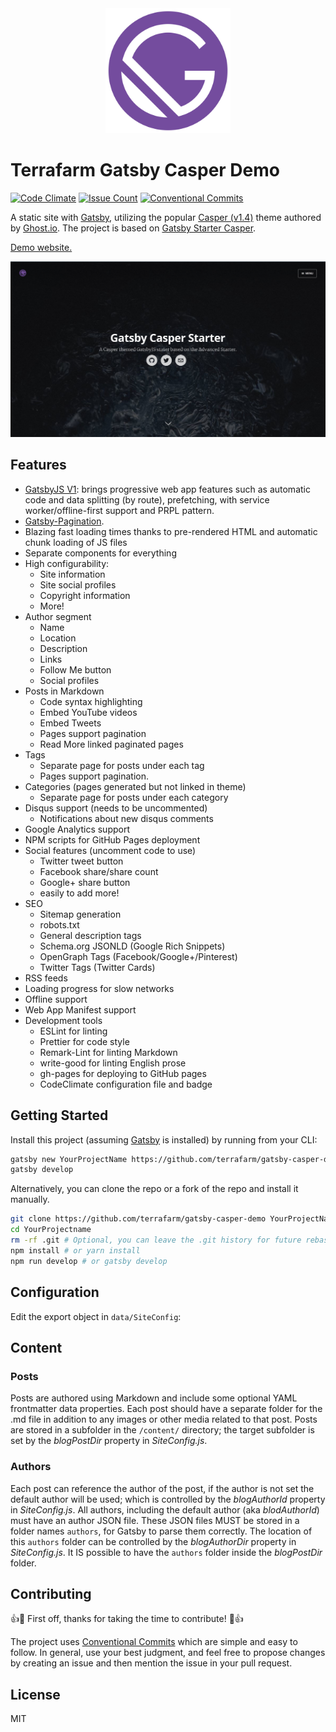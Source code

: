 <div align="center">
    <img src="static/logos/logo-1024.png" alt="Logo" width='200px' height='200px'/>
</div>

# Terrafarm Gatsby Casper Demo
[![Code Climate](https://codeclimate.com/github/terrafarm/gatsby-casper-demo/badges/gpa.svg)](https://codeclimate.com/github/terrafarm/gatsby-casper-demo)
[![Issue Count](https://codeclimate.com/github/terrafarm/gatsby-casper-demo/badges/issue_count.svg)](https://codeclimate.com/github/terrafarm/gatsby-casper-demo)
[![Conventional Commits](https://img.shields.io/badge/Conventional%20Commits-1.0.0-yellow.svg)](https://conventionalcommits.org)

A static site with [Gatsby](https://github.com/gatsbyjs/gatsby/), utilizing the popular [Casper (v1.4)](https://github.com/TryGhost/Casper/tree/1.4) theme authored by [Ghost.io](https://ghost.io/).  The project is based on [Gatsby Starter Casper](https://github.com/haysclark/gatsby-starter-casper).

[Demo website.](https://terrafarm.github.io/gatsby-casper-demo/)

![Screenshot](docs/screenshot.png)

## Features


* [GatsbyJS V1](https://www.gatsbyjs.org/blog/gatsby-first-beta-release/): brings progressive web app features such as automatic code and data splitting (by route), prefetching, with service worker/offline-first support and PRPL pattern.
* [Gatsby-Pagination](https://github.com/infinitedescent/gatsby-pagination).
* Blazing fast loading times thanks to pre-rendered HTML and automatic chunk loading of JS files
* Separate components for everything
* High configurability:
  * Site information
  * Site social profiles
  * Copyright information
  * More!
* Author segment
  * Name
  * Location
  * Description
  * Links
  * Follow Me button
  * Social profiles
* Posts in Markdown
  * Code syntax highlighting
  * Embed YouTube videos
  * Embed Tweets
  * Pages support pagination
  * Read More linked paginated pages  
* Tags
  * Separate page for posts under each tag
  * Pages support pagination.
* Categories (pages generated but not linked in theme)
  * Separate page for posts under each category
* Disqus support (needs to be uncommented)
  * Notifications about new disqus comments
* Google Analytics support
* NPM scripts for GitHub Pages deployment
* Social features (uncomment code to use)
  * Twitter tweet button
  * Facebook share/share count
  * Google+ share button
  * easily to add more!
* SEO
  * Sitemap generation
  * robots.txt
  * General description tags
  * Schema.org JSONLD (Google Rich Snippets)
  * OpenGraph Tags (Facebook/Google+/Pinterest)
  * Twitter Tags (Twitter Cards)
* RSS feeds
* Loading progress for slow networks
* Offline support
* Web App Manifest support
* Development tools
  * ESLint for linting
  * Prettier for code style
  * Remark-Lint for linting Markdown
  * write-good for linting English prose
  * gh-pages for deploying to GitHub pages
  * CodeClimate configuration file and badge

## Getting Started

Install this project (assuming [Gatsby](https://github.com/gatsbyjs/gatsby/) is installed) by running from your CLI:

```sh
gatsby new YourProjectName https://github.com/terrafarm/gatsby-casper-demo
gatsby develop
```

Alternatively, you can clone the repo or a fork of the repo and install it manually.

```sh
git clone https://github.com/terrafarm/gatsby-casper-demo YourProjectName # Clone the project
cd YourProjectname
rm -rf .git # Optional, you can leave the .git history for future rebasing
npm install # or yarn install
npm run develop # or gatsby develop
```

## Configuration

 Edit the export object in `data/SiteConfig`:

## Content

### Posts

Posts are authored using Markdown and include some optional YAML frontmatter data properties.  Each post should have a separate folder for the .md file in addition to any images or other media related to that post.  Posts are stored in a subfolder in the ```/content/``` directory; the target subfolder is set by the _blogPostDir_ property in _SiteConfig.js_.

### Authors

Each post can reference the author of the post, if the author is not set the default author will be used; which is controlled by the _blogAuthorId_ property in _SiteConfig.js_.  All authors, including the default author (aka _blodAuthorId_) must have an author JSON file.  These JSON files MUST be stored in a folder names ```authors```, for Gatsby to parse them correctly.  The location of this ```authors``` folder can be controlled by the _blogAuthorDir_ property in _SiteConfig.js_. It IS possible to have the ```authors``` folder inside the  _blogPostDir_ folder.

## Contributing

👍🎉 First off, thanks for taking the time to contribute! 🎉👍

The project uses [Conventional Commits](https://conventionalcommits.org/) which are simple and easy to follow. In general, use your best judgment, and feel free to propose changes by creating an issue and then mention the issue in your pull request.

## License

MIT
